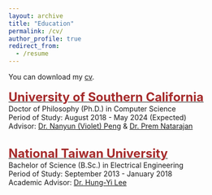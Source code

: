 ```yaml
---
layout: archive
title: "Education"
permalink: /cv/
author_profile: true
redirect_from:
  - /resume
---
```


You can download my [cv](../files/Resume_ihunghsu_202402.pdf).
<br/><br/>
    <span style="color:black; font-size:17px"><b><a href="https://www.cs.usc.edu/" target="_blank"><font color="brown" size="5">University of Southern California</font></a></b></span><br/>
    Doctor of Philosophy (Ph.D.) in Computer Science <br/>
    Period of Study: August 2018 - May 2024 (Expected) <br/>
    Advisor: <a href="https://vnpeng.net/" target="_blank">Dr. Nanyun (Violet) Peng</a> & <a href="https://viterbi.usc.edu/directory/faculty/Natarajan/Premkumar" target="_blank">Dr. Prem Natarajan</a><br/>

<br/>
    <span style="color:black; font-size:17px"><b><a href="https://web.ee.ntu.edu.tw/eng" target="_blank"><font color="brown" size="5">National Taiwan University</font></a></b></span><br/>
    Bachelor of Science (B.Sc.) in Electrical Engineering <br/>
    Period of Study: September 2013 - January 2018 <br/>
    Academic Advisor: <a href="https://speech.ee.ntu.edu.tw/~hylee" target="_blank">Dr. Hung-Yi Lee</a> <br/>
<br/>
    
    
    
